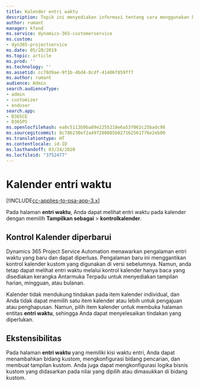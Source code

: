 ```yaml
---
title: Kalender entri waktu
description: Topik ini menyediakan informasi tentang cara menggunakan kalender entri waktu.
author: rumant
manager: kfend
ms.service: dynamics-365-customerservice
ms.custom:
- dyn365-projectservice
ms.date: 05/20/2019
ms.topic: article
ms.prod: ''
ms.technology: ''
ms.assetid: cc78d9ae-9f1b-4bd4-8cdf-41406f859ff7
ms.author: rumant
audience: Admin
search.audienceType:
- admin
- customizer
- enduser
search.app:
- D365CE
- D365PS
ms.openlocfilehash: ea8c5113b9ba89e2255218e6a53f062c25badc98
ms.sourcegitcommit: 8c786230ef2a497280885b827162561776e2eb00
ms.translationtype: HT
ms.contentlocale: id-ID
ms.lasthandoff: 03/24/2020
ms.locfileid: "3752477"
---
```

# <a name="time-entry-calendar"></a>Kalender entri waktu

[!INCLUDE[cc-applies-to-psa-app-3.x](../includes/cc-applies-to-psa-app-3x.md)]

Pada halaman **entri waktu**, Anda dapat melihat entri waktu pada kalender dengan memilih **Tampilkan sebagai** \> **kontrolkalender**.

## <a name="updated-calendar-control"></a>Kontrol Kalender diperbarui

Dynamics 365 Project Service Automation menawarkan pengalaman entri waktu yang baru dan dapat diperluas. Pengalaman baru ini menggantikan kontrol kalender kustom yang digunakan di versi sebelumnya. Namun, anda tetap dapat melihat entri waktu melalui kontrol kalender hanya baca yang disediakan kerangka Antarmuka Terpadu untuk menyediakan tampilan harian, mingguan, atau bulanan.

Kalender tidak mendukung tindakan pada item kalender individual, dan Anda tidak dapat memilih satu item kalender atau lebih untuk pengajuan atau penghapusan. Namun, pilih item kalender untuk membuka halaman entitas **entri waktu**, sehingga Anda dapat menyelesaikan tindakan yang diperlukan.

## <a name="extensibility"></a>Ekstensibilitas

Pada halaman **entri waktu** yang memiliki kisi waktu entri, Anda dapat menambahkan bidang kustom, mengkonfigurasi bidang pencarian, dan membuat tampilan kustom. Anda juga dapat mengkonfigurasi logika bisnis kustom yang didasarkan pada nilai yang dipilih atau dimasukkan di bidang kustom.
